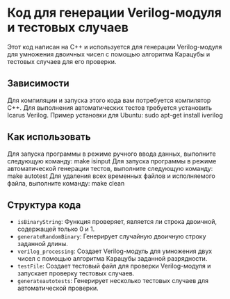 # Код для генерации Verilog-модуля и тестовых случаев

Этот код написан на C++ и используется для генерации Verilog-модуля для умножения двоичных чисел с помощью алгоритма Карацубы и тестовых случаев для его проверки. 

## Зависимости

Для компиляции и запуска этого кода вам потребуется компилятор C++.
Для выполнения автоматических тестов требуется установить Icarus Verilog. 
Пример установки для Ubuntu:
    sudo apt-get install iverilog 


## Как использовать
Для запуска программы в режиме ручного ввода данных, выполните следующую команду:
    make isinput
Для запуска программы в режиме автоматической генерации тестов, выполните следующую команду:
    make autotest
Для удаления всех временных файлов и исполняемого файла, выполните команду:
    make clean

## Структура кода

- `isBinaryString`: Функция проверяет, является ли строка двоичной, содержащей только 0 и 1.
- `generateRandomBinary`: Генерирует случайную двоичную строку заданной длины.
- `verilog_processing`: Создает Verilog-модуль для умножения двух чисел с помощью алгоритма Карацубы заданной разрядности.
- `testFile`: Создает тестовый файл для проверки Verilog-модуля и запускает проверку тестовых случаев.
- `generateautotests`: Генерирует несколько тестовых случаев для автоматической проверки.

